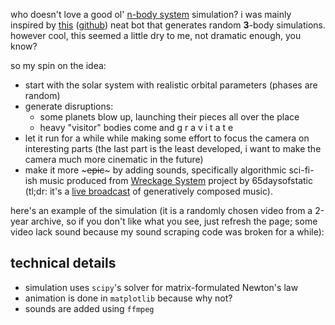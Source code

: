 who doesn't love a good ol' [n-body system](https://en.wikipedia.org/wiki/N-body_problem)
simulation? i was mainly inspired by [this](https://t.me/random_three_body_problem)
([github](https://github.com/robolamp/3_body_problem_bot)) neat bot that generates
random **3**-body simulations. however cool, this seemed a little dry to me, not dramatic
enough, you know?

so my spin on the idea:
- start with the solar system with realistic orbital parameters (phases are random)
- generate disruptions:
  - some planets blow up, launching their pieces all over the place
  - heavy "visitor" bodies come and g r a v i t a t e
- let it run for a while while making some effort to focus the camera on interesting parts
  (the last part is the least developed, i want to make the camera much more cinematic in the future)
- make it more ~~~epic~~~ by adding sounds, specifically algorithmic sci-fi-ish music produced from 
  [Wreckage System](https://65daysofstatic.com/WreckageSystems_FAQ) project by 65daysofstatic (tl;dr:
  it's a [live broadcast](https://www.youtube.com/watch?v=z2Ox0Up7IUc) of generatively composed music).

here's an example of the simulation (it is a randomly chosen video from a 2-year archive, so if you
don't like what you see, just refresh the page; some video lack sound because my sound scraping code
was broken for a while):

<script>
  // this is a script that generates telegram embedding script https://core.telegram.org/widgets/post
  const currentScript = document.currentScript;
  const tgScript = document.createElement("script");
  tgScript.setAttribute("async", "");
  tgScript.setAttribute("src","https://telegram.org/js/telegram-widget.js?22");
  tgScript.setAttribute("data-telegram-post", `solar_system_disruption/${1 + Math.floor(Math.random() * 1465)}`);
  tgScript.setAttribute("data-width", "100%");
  tgScript.setAttribute("data-color", "343638");
  tgScript.setAttribute("data-dask-color", "FFFFFF");
  currentScript.insertAdjacentElement("afterend", tgScript);
</script>

## technical details

- simulation uses `scipy`'s solver for matrix-formulated Newton's law
- animation is done in `matplotlib` because why not?
- sounds are added using `ffmpeg`

